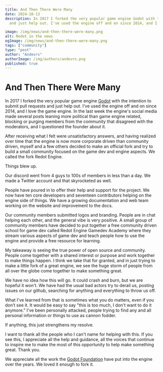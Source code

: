 ```yaml
---
title: And Then There Were Many
date: 2024-10-13
description: In 2017 I forked the very popular game engine Godot with the intention to submit pull requests
  and just help out. I've used the engine off and on since 2014, and I love the game engine.

image: /img/news/and-then-there-were-many.png
alt: Redot in the news
ogImage: /img/news/and-then-there-were-many.png
tags: ["community"]
type: "post"
author: "Andevrs"
authorImage: /img/authors/andevrs.png
published: true
---
```

# And Then There Were Many

In 2017 I forked the very popular game engine [Godot](https://godotengine.org/) with the 
intention to submit pull requests and just help out. I've used the engine off and on since 
2014, and I love the game engine. In the last week the engine's social media made several 
posts leaning more political than game engine related, blocking or purging members from 
the community that disagreed with the moderators, and I questioned the founder about it.

After receiving what I felt were unsatisfactory answers, and having realized over time that the 
engine is now more corporate driven than community driven, myself and a few others decided to make 
an official fork and try to build a small community focused on the game dev and engine aspects.
We called the fork Redot Engine.

Things blew up.

Our discord went from 4 guys to 100s of members in less than a day. We made a Twitter account 
and that skyrocketed as well.

People have poured in to offer their help and support for the project. We now have ten core 
developers and seventeen contributors helping on the engine side of things. We have a growing 
documentation and web team working on the website and improvement to the docs.

Our community members submitted logos and branding. People are in chat helping each other, 
and the general vibe is very positive. A small group of community members have decided to put
together a free community driven school for game dev called Redot Engine Gamedev Academy where 
they stream various aspects of game dev and teach people how to use the engine and provide 
a free resource for learning.

My takeaway is seeing the true power of open source and community. People come together with
a shared interest or purpose and work together to make things happen. I think we take that 
for granted, and in just trying to make a little fork of a great engine, we see the huge storm 
of people from all over the globe come together to make something great.

We have no idea how this will go. It could crash and burn, but we are hopeful it won't. We 
have had the usual bad actors try to derail us, posting issues on our github, searching for 
anything and everything to throw us off.

What I've learned from that is sometimes what you do matters, even if you don’t see it. It 
would be easy to say "this is too much, I don't want to do it anymore." I've been personally 
attacked, people trying to find any and all personal information or things to use as cannon 
fodder.

If anything, this just strengthens my resolve.

I want to thank all the people who I can't name for helping with this. If you see this, I 
appreciate all the help and guidance, all the voices that continue to inspire me to make 
the most of this opportunity to help make something great. Thank you.

We appreciate all the work the [Godot Foundation](https://godot.foundation/) have put into 
the engine over the years. We loved it enough to fork it.
